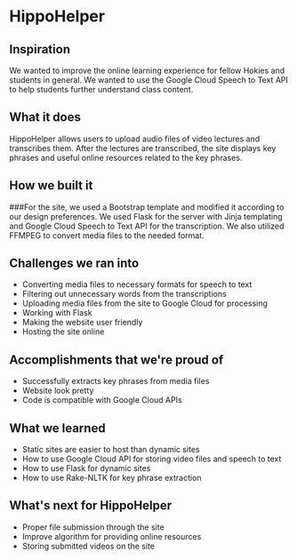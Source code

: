 # HippoHelper

## Inspiration
We wanted to improve the online learning experience for fellow Hokies and students in general. We wanted to use the Google Cloud Speech to Text API to help students further understand class content.

## What it does
HippoHelper allows users to upload audio files of video lectures and transcribes them. After the lectures are transcribed, the site displays key phrases and useful online resources related to the key phrases.

## How we built it
###For the site, we used a Bootstrap template and modified it according to our design preferences. We used Flask for the server with Jinja templating and Google Cloud Speech to Text API for the transcription. We also utilized FFMPEG to convert media files to the needed format. 

## Challenges we ran into
- Converting media files to necessary formats for speech to text 
- Filtering out unnecessary words from the transcriptions
- Uploading media files from the site to Google Cloud for processing 
- Working with Flask 
- Making the website user friendly
- Hosting the site online

## Accomplishments that we're proud of
- Successfully extracts key phrases from media files
- Website look pretty
- Code is compatible with Google Cloud APIs

## What we learned
- Static sites are easier to host than dynamic sites
- How to use Google Cloud API for storing video files and speech to text
- How to use Flask for dynamic sites
- How to use Rake-NLTK for key phrase extraction

## What's next for HippoHelper
- Proper file submission through the site
- Improve algorithm for providing online resources 
- Storing submitted videos on the site
